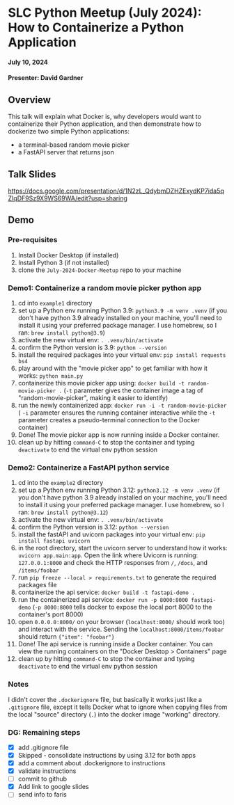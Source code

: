 # SLC Python Meetup (July 2024): How to Containerize a Python Application 
#### July 10, 2024
#### Presenter: David Gardner

## Overview
This talk will explain what Docker is, why developers would want to containerize their Python application, and then demonstrate how to dockerize two simple Python applications: 
- a terminal-based random movie picker 
- a FastAPI server that returns json 

## Talk Slides
https://docs.google.com/presentation/d/1N2zL_QdybmDZHZExydKP7ida5qZIqDF9Sz9X9WS69WA/edit?usp=sharing 

## Demo

### Pre-requisites
1. Install Docker Desktop (if installed)
2. Install Python 3 (if not installed)
3. clone the `July-2024-Docker-Meetup` repo to your machine


### Demo1: Containerize a random movie picker python app
1. cd into `example1` directory
2. set up a Python env running Python 3.9: `python3.9 -m venv .venv`
(if you don't have python 3.9 already installed on your machine, you'll need to install it using your preferred package manager. I use homebrew, so I ran: `brew install python@3.9`)
3. activate the new virtual env: `. .venv/bin/activate` 
4. confirm the Python version is 3.9: `python --version` 
5. install the required packages into your virtual env: `pip install requests bs4` 
6. play around with the "movie picker app" to get familiar with how it works: `python main.py`
7. containerize this movie picker app using: `docker build -t random-movie-picker .` (`-t` parameter gives the container image a tag of "random-movie-picker", making it easier to identify)
8. run the newly containerized app: `docker run -i -t random-movie-picker` ( `-i` parameter ensures the running container interactive while the `-t` parameter creates a pseudo-terminal connection to the Docker container)
9. Done! The movie picker app is now running inside a Docker container. 
10. clean up by hitting `command-C` to stop the container and typing `deactivate` to end the virtual env python session

### Demo2: Containerize a FastAPI python service 
1. cd into the `example2` directory
2. set up a Python env running Python 3.12: `python3.12 -m venv .venv`
(if you don't have python 3.9 already installed on your machine, you'll need to install it using your preferred package manager. I use homebrew, so I ran: `brew install python@3.12`)
3. activate the new virtual env: `. .venv/bin/activate` 
4. confirm the Python version is 3.12: `python --version` 
5. install the fastAPI and uvicorn packages into your virtual env: `pip install fastapi uvicorn`
6. in the root directory, start the uvicorn server to understand how it works: `uvicorn app.main:app`. Open the link where Uvicorn is running: `127.0.0.1:8000` and check the HTTP responses from `/`, `/docs`, and `/items/foobar` 
7. run `pip freeze --local > requirements.txt` to generate the required packages file
8. containerize the api service: `docker build -t fastapi-demo .` 
9. run the containerized api service: `docker run -p 8000:8000 fastapi-demo` (`-p 8000:8000` tells docker to expose the local port 8000 to the container's port 8000) 
10. open `0.0.0.0:8000/` on your browser (`localhost:8000/` should work too) and interact with the service. Sending the `localhost:8000/items/foobar` should return `{"item": "foobar"}` 
11. Done! The api service is running inside a Docker container. You can view the running containers on the "Docker Desktop > Containers" page
12. clean up by hitting `command-C` to stop the container and typing `deactivate` to end the virtual env python session

### Notes
I didn't cover the `.dockerignore` file, but basically it works just like a `.gitignore` file, except it tells Docker what to ignore when copying files from the local "source" directory (`.`) into the docker image "working" directory.

### DG: Remaining steps
- [x] add .gitignore file 
- [x] Skipped - consolidate instructions by using 3.12 for both apps
- [x] add a comment about .dockerignore to instructions
- [x] validate instructions
- [ ] commit to github
- [x] Add link to google slides 
- [ ] send info to faris